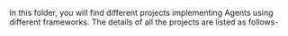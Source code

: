 In this folder, you will find different projects implementing Agents using different frameworks. The details of all the projects are listed as follows- 
